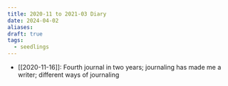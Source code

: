 ```yaml
---
title: 2020-11 to 2021-03 Diary
date: 2024-04-02
aliases: 
draft: true
tags:
  - seedlings
---
```


- [[2020-11-16]]: Fourth journal in two years; journaling has made me a writer; different ways of journaling